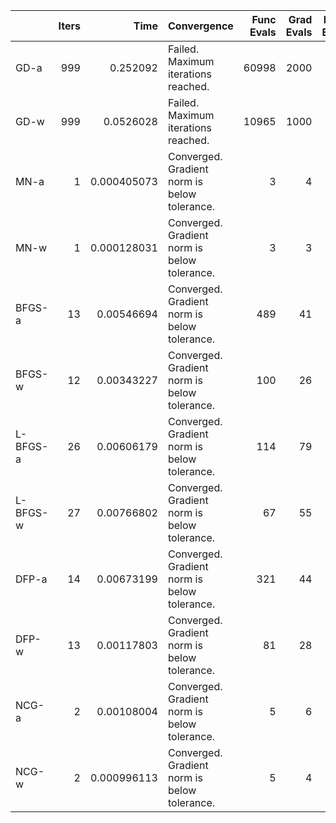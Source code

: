 |          |   Iters |        Time | Convergence                                  |   Func Evals |   Grad Evals |   Hess Evals |
|:---------|--------:|------------:|:---------------------------------------------|-------------:|-------------:|-------------:|
| GD-a     |     999 | 0.252092    | Failed. Maximum iterations reached.          |        60998 |         2000 |            0 |
| GD-w     |     999 | 0.0526028   | Failed. Maximum iterations reached.          |        10965 |         1000 |            0 |
| MN-a     |       1 | 0.000405073 | Converged. Gradient norm is below tolerance. |            3 |            4 |            2 |
| MN-w     |       1 | 0.000128031 | Converged. Gradient norm is below tolerance. |            3 |            3 |            2 |
| BFGS-a   |      13 | 0.00546694  | Converged. Gradient norm is below tolerance. |          489 |           41 |            0 |
| BFGS-w   |      12 | 0.00343227  | Converged. Gradient norm is below tolerance. |          100 |           26 |            0 |
| L-BFGS-a |      26 | 0.00606179  | Converged. Gradient norm is below tolerance. |          114 |           79 |            0 |
| L-BFGS-w |      27 | 0.00766802  | Converged. Gradient norm is below tolerance. |           67 |           55 |            0 |
| DFP-a    |      14 | 0.00673199  | Converged. Gradient norm is below tolerance. |          321 |           44 |            0 |
| DFP-w    |      13 | 0.00117803  | Converged. Gradient norm is below tolerance. |           81 |           28 |            0 |
| NCG-a    |       2 | 0.00108004  | Converged. Gradient norm is below tolerance. |            5 |            6 |            3 |
| NCG-w    |       2 | 0.000996113 | Converged. Gradient norm is below tolerance. |            5 |            4 |            3 |